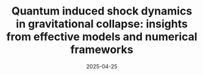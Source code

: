 ---
title: "Quantum induced shock dynamics in gravitational collapse: insights from effective models and numerical frameworks"
authors:
  - DQ
  - H. Liu
date: "2025-04-25"

publication_types: ["3"]

# Publication name and optional abbreviated publication name.
publication: "In *International Journal of Quantum Gravity*"
publication_short: "*Int. J. Quantum Grav.*"

# abstract: We study shock wave formation in quantum-corrected gravitational collapse using a Loop Quantum Gravity-inspired model. By formulating the dynamics in generalized Painlevé–Gullstrand coordinates, we simulate how quantum effects replace classical singularities with weak discontinuities. Our results reveal novel horizon structures, shock behaviors, and curvature jumps that illuminate black hole formation near the Planck scale.

# # Summary. An optional shortened abstract.
# summary: 

tags:
- Gravitational Collapse

featured: false

links:
# - name: Custom Link
#   url: http://example.org
url_pdf: https://arxiv.org/pdf/2504.18462
url_code: 'https://github.com/qudx54632/Shock-wave-project'
url_doi: "https://arxiv.org/abs/2504.18462"
# url_dataset: '#'
# # url_poster: '#'
# url_project: ''
# url_slides: ''
# url_source: '#'
# url_video: '#'

# Featured image
# To use, add an image named `featured.jpg/png` to your page's folder. 
# image:
#   caption: 'Image credit: [**Unsplash**](https://unsplash.com/photos/s9CC2SKySJM)'
#   focal_point: ""
#   preview_only: false

# # Associated Projects (optional).
# #   Associate this publication with one or more of your projects.
# #   Simply enter your project's folder or file name without extension.
# #   E.g. `internal-project` references `content/project/internal-project/index.md`.
# #   Otherwise, set `projects: []`.
# projects:
# - internal-project

# # Slides (optional).
# #   Associate this publication with Markdown slides.
# #   Simply enter your slide deck's filename without extension.
# #   E.g. `slides: "example"` references `content/slides/example/index.md`.
# #   Otherwise, set `slides: ""`.
# slides: example
# ---

# This work is driven by the results in my [previous paper](/publication/conference-paper/) on LLMs.

# {{% callout note %}}
# Create your slides in Markdown - click the *Slides* button to check out the example.
# {{% /callout %}}

# Add the publication's **full text** or **supplementary notes** here. You can use rich formatting such as including [code, math, and images](https://docs.hugoblox.com/content/writing-markdown-latex/).

---